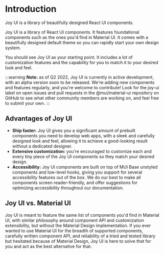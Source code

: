 # Introduction

<p class="description">Joy UI is a library of beautifully designed React UI components.</p>

Joy UI is a library of React UI components. It features foundational components such as the ones you'd find in Material UI.
It comes with a beautifully designed default theme so you can rapidly start your own design system.

You should see Joy UI as your starting point.
It includes a lot of customization features and the capability for you to match it to your desired look and feel.

:::warning
**Note:** as of Q2 2022, Joy UI is currently in active development, with an alpha version soon to be released. We're adding new components and features regularly, and you're welcome to contribute! Look for the joy-ui label on open issues and pull requests in the @mui/material-ui repository on GitHub to see what other community members are working on, and feel free to submit your own.
:::

## Advantages of Joy UI

- **Ship faster:** Joy UI gives you a significant amount of prebuilt components you need to develop web apps, with a sleek and carefully designed look and feel, allowing it to achieve a good-looking result without a dedicated designer.
- **Extensive customization:** you're encouraged to customize each and every tiny piece of the Joy UI components so they match your desired design.
- **Accessibility:** Joy UI components are built on top of MUI Base unstyled components and low-level hooks, giving you support for several accessibility features out of the box. We do our best to make all components screen reader-friendly, and offer suggestions for optimizing accessibility throughout our documentation.

## Joy UI vs. Material UI

Joy UI is meant to feature the same list of components you'd find in Material UI, with similar philosophy around component API and customization extensibility, but without the Material Design implementation.
If you ever wanted to use Material UI for the breadth of supported components, carefully written component API, and reliability of a tried and tested library but hesitated because of Material Design, Joy UI is here to solve that for you and act as the best alternative for that.
